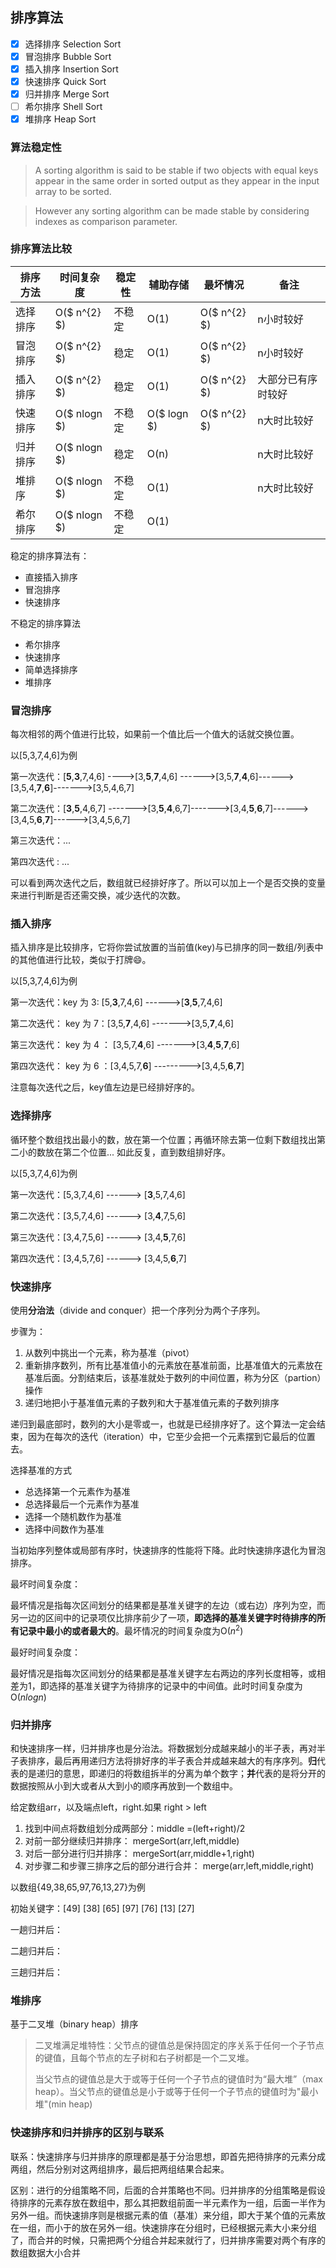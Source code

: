 ## 排序算法

- [x] 选择排序  Selection Sort 
- [x] 冒泡排序  Bubble Sort
- [x] 插入排序  Insertion Sort
- [x] 快速排序  Quick Sort
- [x] 归并排序  Merge Sort
- [ ] 希尔排序 Shell Sort 
- [x] 堆排序  Heap Sort

### 算法稳定性

> A sorting algorithm is said to be stable if two objects with equal keys appear in the same order in sorted output as they appear in the input array to be sorted.

> However any sorting algorithm can be made stable by considering indexes as comparison parameter.

### 排序算法比较

| 排序方法 | 时间复杂度   | 稳定性 | 辅助存储 | 最坏情况 | 备注               |
| -------- | ------------ | ------ | -------- | ---- | ------------------ |
| 选择排序 | O($ n^{2} $) | 不稳定 | O(1)     | O($ n^{2} $) | n小时较好          |
| 冒泡排序 | O($ n^{2} $) | 稳定   | O(1)     | O($ n^{2} $) | n小时较好          |
| 插入排序 | O($ n^{2} $) | 稳定   | O(1)     | O($ n^{2} $) | 大部分已有序时较好 |
| 快速排序 | O($ nlogn $) | 不稳定 | O($ logn $)        | O($ n^{2} $) | n大时比较好        |
| 归并排序 | O($ nlogn $) | 稳定   | O(n)     |  | n大时比较好        |
| 堆排序   | O($ nlogn $) | 不稳定 | O(1)     |      | n大时比较好        |
| 希尔排序 | O($ nlogn $) | 不稳定 | O(1)     |      |                    |

稳定的排序算法有：

* 直接插入排序
* 冒泡排序
* 快速排序

不稳定的排序算法

* 希尔排序
* 快速排序
* 简单选择排序
* 堆排序

### 冒泡排序

每次相邻的两个值进行比较，如果前一个值比后一个值大的话就交换位置。

以[5,3,7,4,6]为例

第一次迭代：[__5__,__3__,7,4,6]  ---->[3,__5__,**7**,4,6] ------>[3,5,__7__,__4__,6]------>[3,5,4,__7__,__6__]------->[3,5,4,6,7]

第二次迭代：[__3__,__5__,4,6,7] ------->[3,__5__,__4__,6,7]------->[3,4,__5__,__6__,7]------>[3,4,5,__6__,__7__]------>[3,4,5,6,7]

第三次迭代：...

第四次迭代 : ...

可以看到两次迭代之后，数组就已经排好序了。所以可以加上一个是否交换的变量来进行判断是否还需交换，减少迭代的次数。

### 插入排序

插入排序是比较排序，它将你尝试放置的当前值(key)与已排序的同一数组/列表中的其他值进行比较，类似于打牌:smile:。

以[5,3,7,4,6]为例

第一次迭代：key 为 3: [5,__3__,7,4,6] ------>[__3__,__5__,7,4,6]

第二次迭代： key 为 7：[3,5,__7__,4,6] ------->[3,5,__7__,4,6]

第三次迭代： key 为 4 ： [3,5,7,__4__,6] ------->[3,__4__,__5__,__7__,6]

第四次迭代： key 为 6 ：[3,4,5,7,__6__] --------->[3,4,5,__6__,__7__]

注意每次迭代之后，key值左边是已经排好序的。

### 选择排序

循环整个数组找出最小的数，放在第一个位置；再循环除去第一位剩下数组找出第二小的数放在第二个位置... 如此反复，直到数组排好序。

以[5,3,7,4,6]为例

第一次迭代：[5,3,7,4,6] ------> [__3__,5,7,4,6]

第二次迭代：[3,5,7,4,6] ------> [3,__4__,7,5,6]

第三次迭代：[3,4,7,5,6] ------> [3,4,__5__,7,6]

第四次迭代：[3,4,5,7,6] ------> [3,4,5,__6__,7]

### 快速排序

使用**分治法**（divide and conquer）把一个序列分为两个子序列。

步骤为：

1. 从数列中挑出一个元素，称为基准（pivot）
2. 重新排序数列，所有比基准值小的元素放在基准前面，比基准值大的元素放在基准后面。分割结束后，该基准就处于数列的中间位置，称为分区（partion）操作
3. 递归地把小于基准值元素的子数列和大于基准值元素的子数列排序

递归到最底部时，数列的大小是零或一，也就是已经排序好了。这个算法一定会结束，因为在每次的迭代（iteration）中，它至少会把一个元素摆到它最后的位置去。

选择基准的方式

* 总选择第一个元素作为基准
* 总选择最后一个元素作为基准
* 选择一个随机数作为基准
* 选择中间数作为基准

当初始序列整体或局部有序时，快速排序的性能将下降。此时快速排序退化为冒泡排序。

最坏时间复杂度：

最坏情况是指每次区间划分的结果都是基准关键字的左边（或右边）序列为空，而另一边的区间中的记录项仅比排序前少了一项，**即选择的基准关键字时待排序的所有记录中最小的或者最大的**。最坏情况的时间复杂度为O($n^2$)

最好时间复杂度：

最好情况是指每次区间划分的结果都是基准关键字左右两边的序列长度相等，或相差为1，即选择的基准关键字为待排序的记录中的中间值。此时时间复杂度为O($nlogn$)

### 归并排序

和快速排序一样，归并排序也是分治法。将数据划分成越来越小的半子表，再对半子表排序，最后再用递归方法将排好序的半子表合并成越来越大的有序序列。**归**代表的是递归的意思，即递归的将数组拆半的分离为单个数字；**并**代表的是将分开的数据按照从小到大或者从大到小的顺序再放到一个数组中。

给定数组arr，以及端点left，right.如果 right > left

1. 找到中间点将数组划分成两部分：middle =(left+right)/2
2. 对前一部分继续归并排序： mergeSort(arr,left,middle)
3. 对后一部分进行归并排序： mergeSort(arr,middle+1,right)
4. 对步骤二和步骤三排序之后的部分进行合并： merge(arr,left,middle,right)

以数组{49,38,65,97,76,13,27}为例

初始关键字：[49] [38] [65] [97] [76] [13] [27] 

一趟归并后：

二趟归并后：

三趟归并后：

### 堆排序

基于二叉堆（binary heap）排序

> 二叉堆满足堆特性：父节点的键值总是保持固定的序关系于任何一个子节点的键值，且每个节点的左子树和右子树都是一个二叉堆。
>
> 当父节点的键值总是大于或等于任何一个子节点的键值时为“最大堆”（max heap）。当父节点的键值总是小于或等于任何一个子节点的键值时为"最小堆"(min heap)

### 快速排序和归并排序的区别与联系

联系：快速排序与归并排序的原理都是基于分治思想，即首先把待排序的元素分成两组，然后分别对这两组排序，最后把两组结果合起来。

区别：进行的分组策略不同，后面的合并策略也不同。归并排序的分组策略是假设待排序的元素存放在数组中，那么其把数组前面一半元素作为一组，后面一半作为另外一组。而快速排序则是根据元素的值（基准）来分组，即大于某个值的元素放在一组，而小于的放在另外一组。快速排序在分组时，已经根据元素大小来分组了，而合并的时候，只需把两个分组合并起来就行了，归并排序需要对两个有序的数组数据大小合并